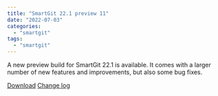 ```yaml
---
title: "SmartGit 22.1 preview 11"
date: "2022-07-03"
categories: 
  - "smartgit"
tags: 
  - "smartgit"
---
```


A new preview build for SmartGit 22.1 is available. It comes with a larger number of new features and improvements, but also some bug fixes.

[Download](http://www.syntevo.com/smartgit/preview) [Change log](http://www.syntevo.com/smartgit/changelog-eap.txt)
